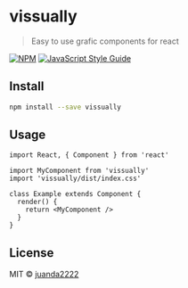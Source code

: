 # vissually

> Easy to use grafic components for react

[![NPM](https://img.shields.io/npm/v/vissually.svg)](https://www.npmjs.com/package/vissually) [![JavaScript Style Guide](https://img.shields.io/badge/code_style-standard-brightgreen.svg)](https://standardjs.com)

## Install

```bash
npm install --save vissually
```

## Usage

```tsx
import React, { Component } from 'react'

import MyComponent from 'vissually'
import 'vissually/dist/index.css'

class Example extends Component {
  render() {
    return <MyComponent />
  }
}
```

## License

MIT © [juanda2222](https://github.com/juanda2222)
